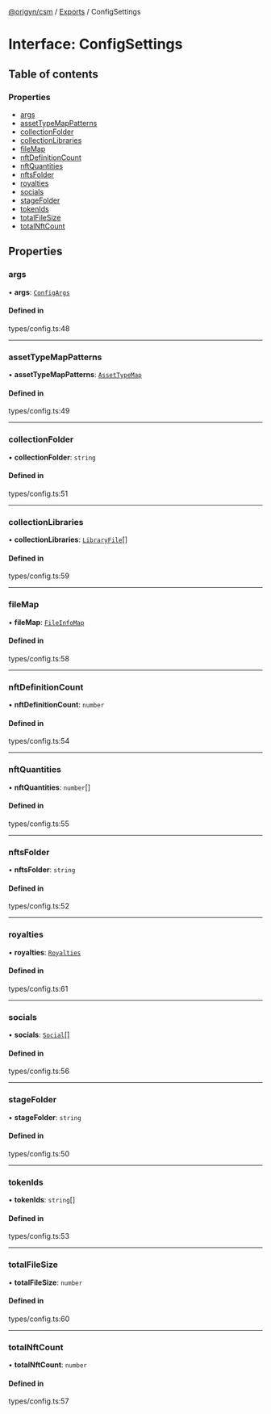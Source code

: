 [@origyn/csm](../README.md) / [Exports](../modules.md) / ConfigSettings

# Interface: ConfigSettings

## Table of contents

### Properties

- [args](ConfigSettings.md#args)
- [assetTypeMapPatterns](ConfigSettings.md#assettypemappatterns)
- [collectionFolder](ConfigSettings.md#collectionfolder)
- [collectionLibraries](ConfigSettings.md#collectionlibraries)
- [fileMap](ConfigSettings.md#filemap)
- [nftDefinitionCount](ConfigSettings.md#nftdefinitioncount)
- [nftQuantities](ConfigSettings.md#nftquantities)
- [nftsFolder](ConfigSettings.md#nftsfolder)
- [royalties](ConfigSettings.md#royalties)
- [socials](ConfigSettings.md#socials)
- [stageFolder](ConfigSettings.md#stagefolder)
- [tokenIds](ConfigSettings.md#tokenids)
- [totalFileSize](ConfigSettings.md#totalfilesize)
- [totalNftCount](ConfigSettings.md#totalnftcount)

## Properties

### args

• **args**: [`ConfigArgs`](ConfigArgs.md)

#### Defined in

types/config.ts:48

___

### assetTypeMapPatterns

• **assetTypeMapPatterns**: [`AssetTypeMap`](AssetTypeMap.md)

#### Defined in

types/config.ts:49

___

### collectionFolder

• **collectionFolder**: `string`

#### Defined in

types/config.ts:51

___

### collectionLibraries

• **collectionLibraries**: [`LibraryFile`](LibraryFile.md)[]

#### Defined in

types/config.ts:59

___

### fileMap

• **fileMap**: [`FileInfoMap`](FileInfoMap.md)

#### Defined in

types/config.ts:58

___

### nftDefinitionCount

• **nftDefinitionCount**: `number`

#### Defined in

types/config.ts:54

___

### nftQuantities

• **nftQuantities**: `number`[]

#### Defined in

types/config.ts:55

___

### nftsFolder

• **nftsFolder**: `string`

#### Defined in

types/config.ts:52

___

### royalties

• **royalties**: [`Royalties`](Royalties.md)

#### Defined in

types/config.ts:61

___

### socials

• **socials**: [`Social`](Social.md)[]

#### Defined in

types/config.ts:56

___

### stageFolder

• **stageFolder**: `string`

#### Defined in

types/config.ts:50

___

### tokenIds

• **tokenIds**: `string`[]

#### Defined in

types/config.ts:53

___

### totalFileSize

• **totalFileSize**: `number`

#### Defined in

types/config.ts:60

___

### totalNftCount

• **totalNftCount**: `number`

#### Defined in

types/config.ts:57

